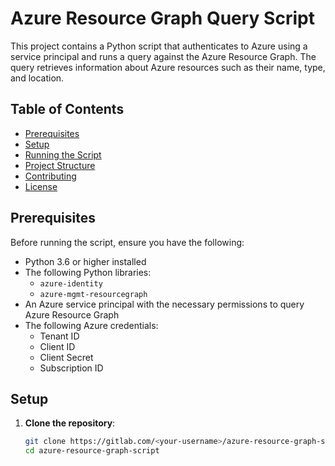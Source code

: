 # Azure Resource Graph Query Script

This project contains a Python script that authenticates to Azure using a service principal and runs a query against the Azure Resource Graph. The query retrieves information about Azure resources such as their name, type, and location.

## Table of Contents

- [Prerequisites](#prerequisites)
- [Setup](#setup)
- [Running the Script](#running-the-script)
- [Project Structure](#project-structure)
- [Contributing](#contributing)
- [License](#license)

## Prerequisites

Before running the script, ensure you have the following:

- Python 3.6 or higher installed
- The following Python libraries:
  - `azure-identity`
  - `azure-mgmt-resourcegraph`
- An Azure service principal with the necessary permissions to query Azure Resource Graph
- The following Azure credentials:
  - Tenant ID
  - Client ID
  - Client Secret
  - Subscription ID

## Setup

1. **Clone the repository**:
   ```bash
   git clone https://gitlab.com/<your-username>/azure-resource-graph-script.git
   cd azure-resource-graph-script
